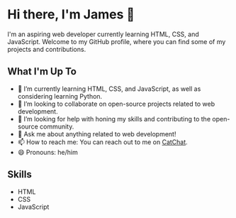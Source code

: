 # Hi there, I'm James 👋

I'm an aspiring web developer currently learning HTML, CSS, and JavaScript. Welcome to my GitHub profile, where you can find some of my projects and contributions.

## What I'm Up To

- 🌱 I’m currently learning HTML, CSS, and JavaScript, as well as considering learning Python.
- 👯 I’m looking to collaborate on open-source projects related to web development.
- 🤔 I’m looking for help with honing my skills and contributing to the open-source community.
- 💬 Ask me about anything related to web development!
- 📫 How to reach me: You can reach out to me on [CatChat](https://catchat-meow.netlify.app/).
- 😄 Pronouns: he/him
## Skills

- HTML
- CSS
- JavaScript
